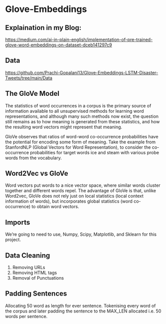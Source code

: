 # Glove-Embeddings

## Explaination in my Blog:
https://medium.com/ai-in-plain-english/implementation-of-pre-trained-glove-word-embeddings-on-dataset-dceb141297c9

## Data
https://github.com/Prachi-Gopalani13/Glove-Embeddings-LSTM-Disaster-Tweets/tree/main/Data

## The GloVe Model
The statistics of word occurrences in a corpus is the primary source of information available to all unsupervised methods for learning word representations, and although many such methods now exist, the question still remains as to how meaning is generated from these statistics, and how the resulting word vectors might represent that meaning.

GloVe observes that ratios of word-word co-occurrence probabilities have the potential for encoding some form of meaning. Take the example from StanfordNLP (Global Vectors for Word Representation), to consider the co-occurrence probabilities for target words ice and steam with various probe words from the vocabulary.

## Word2Vec vs GloVe
Word vectors put words to a nice vector space, where similar words cluster together and different words repel. The advantage of GloVe is that, unlike Word2vec, GloVe does not rely just on local statistics (local context information of words), but incorporates global statistics (word co-occurrence) to obtain word vectors.

## Imports
We’re going to need to use, Numpy, Scipy, Matplotlib, and Sklearn for this project.

## Data Cleaning
1) Removing URLs
2) Removing HTML tags
3) Removal of Punctuations

## Padding Sentences
Allocating 50 word as length for ever sentence. Tokenising every word of the corpus and later padding the sentence to the MAX_LEN allocated i.e. 50 words per sentence.
